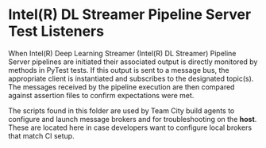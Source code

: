 # Intel(R) DL Streamer Pipeline Server Test Listeners

When Intel(R) Deep Learning Streamer (Intel(R) DL Streamer) Pipeline Server pipelines are initiated their associated output is directly monitored by methods in PyTest tests. If this output is sent to a message bus, the appropriate client is instantiated and subscribes to the designated topic(s). The messages received by the pipeline execution are then compared against assertion files to confirm expectations were met.

The scripts found in this folder are used by Team City build agents to configure and launch message brokers and for troubleshooting on the **host**. These are located here in case developers want to configure local brokers that match CI setup.
